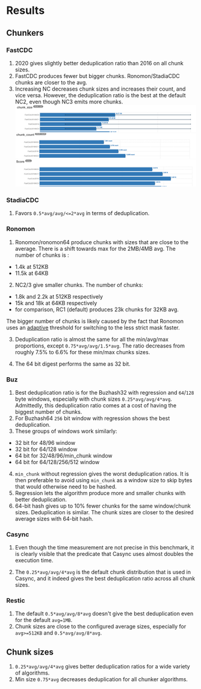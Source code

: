 # Results

## Chunkers

### FastCDC

1. 2020 gives slightly better deduplication ratio than 2016 on all chunk sizes.
2. FastCDC produces fewer but bigger chunks. Ronomon/StadiaCDC chunks are closer to the avg.
3. Increasing NC decreases chunk sizes and increases their count, and vice versa.
However, the deduplication ratio is the best at the default NC2, even though NC3 emits more chunks.
![img.png](images/fastcdc2016_chunk_size.png)
![img.png](images/fastcdc2016_chunk_count.png)
![img.png](images/fastcdc2016_dedup.png)

### StadiaCDC

1. Favors `0.5*avg/avg/<=2*avg` in terms of deduplication.

### Ronomon

1. Ronomon/ronomon64 produce chunks with sizes that are close to the average. There is a shift towards max for the 2MB/4MB avg.
The number of chunks is :
- 1.4k at 512KB
- 11.5k at 64KB

2. NC2/3 give smaller chunks. 
The number of chunks:
- 1.8k and 2.2k at 512KB respectively
- 15k and 18k at 64KB respectively
- for comparison, RC1 (default) produces 23k chunks for 32KB avg.

The bigger number of chunks is likely caused by the fact that Ronomon uses an [adaptive](https://github.com/nlfiedler/fastcdc-rs/blob/master/src/ronomon/mod.rs#L233-L244) 
threshold for switching to the less strict mask faster.

3. Deduplication ratio is almost the same for all the min/avg/max proportions, except `0.75*avg/avg/1.5*avg`.
The ratio decreases from roughly 7.5% to 6.6% for these min/max chunks sizes. 

4. The 64 bit digest performs the same as 32 bit.

### Buz

1. Best deduplication ratio is for the Buzhash32  with regression and `64`/`128` byte windows, especially with chunk sizes `0.25*avg/avg/4*avg`.
Admittedly, this deduplication ratio comes at a cost of having the biggest number of chunks.
2. For Buzhash64 `256` bit window with regression shows the best deduplication.
3. These groups of windows work similarly:
- 32 bit for 48/96 window
- 32 bit for 64/128 window
- 64 bit for 32/48/96/min_chunk window
- 64 bit for 64/128/256/512 window
4. `min_chunk` without regression gives the worst deduplication ratios.
It is then preferable to avoid using `min_chunk` as a window size to skip bytes that would otherwise need to be hashed. 
5. Regression lets the algorithm produce more and smaller chunks with better deduplication. 
6. 64-bit hash gives up to 10% fewer chunks for the same window/chunk sizes. Deduplication is similar.
The chunk sizes are closer to the desired average sizes with 64-bit hash.

### Casync

1. Even though the time measurement are not precise in this benchmark, it is clearly visible that the predicate 
that Casync uses almost doubles the execution time.

2. The `0.25*avg/avg/4*avg` is the default chunk distribution that is used in Casync, 
and it indeed gives the best deduplication ratio across all chunk sizes.

### Restic

1. The default `0.5*avg/avg/8*avg` doesn't give the best deduplication even for the default `avg=1MB`.
2. Chunk sizes are close to the configured average sizes, especially for `avg>=512KB` and `0.5*avg/avg/8*avg`.

## Chunk sizes

1. `0.25*avg/avg/4*avg` gives better deduplication ratios for a wide variety of algorithms.
2. Min size `0.75*avg` decreases deduplication for all chunker algorithms.
